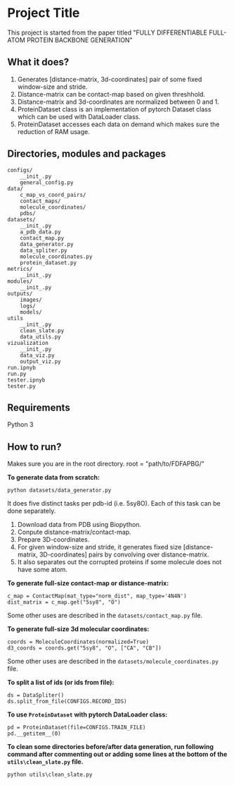 # Project Title
This project is started from the paper titled "FULLY DIFFERENTIABLE FULL-ATOM PROTEIN BACKBONE GENERATION"

## What it does?
1. Generates [distance-matrix, 3d-coordinates] pair of some fixed window-size and stride. 
2. Distance-matrix can be contact-map based on given threshhold.
3. Distance-matrix and 3d-coordinates are normalized between 0 and 1. 
4. ProteinDataset class is an implementation of pytorch Dataset class which can be used with DataLoader class. 
5. ProteinDataset accesses each data on demand which makes sure the reduction of RAM usage.

## Directories, modules and packages
```
configs/
    __init_.py
    general_config.py
data/
    c_map_vs_coord_pairs/
    contact_maps/
    molecule_coordinates/
    pdbs/
datasets/
    __init_.py
    a_pdb_data.py
    contact_map.py
    data_generator.py
    data_spliter.py
    molecule_coordinates.py
    protein_dataset.py
metrics/
    __init_.py
modules/
    __init_.py
outputs/
    images/
    logs/
    models/
utils
    __init_.py
    clean_slate.py
    data_utils.py
vizualization
    __init_.py
    data_viz.py
    output_viz.py
run.ipnyb
run.py
tester.ipnyb
tester.py
```
## Requirements
Python 3

## How to run?
Makes sure you are in the root directory.
root = "path/to/FDFAPBG/"

**To generate data from scratch:**
```
python datasets/data_generator.py
```
It does five distinct tasks per pdb-id (i.e. 5sy8O). Each of this task can be done separately.
1. Download data from PDB using Biopython.
2. Conpute distance-matrix/contact-map.
3. Prepare 3D-coordinates.
4. For given window-size and stride, it generates fixed size [distance-matrix, 3D-coordinates] pairs by convolving over distance-matrix.
5. It also separates out the corrupted proteins if some molecule does not have some atom.


**To generate full-size contact-map or distance-matrix:**
```
c_map = ContactMap(mat_type="norm_dist", map_type='4N4N')
dist_matrix = c_map.get("5sy8", "O")
```
Some other uses are described in the ```datasets/contact_map.py``` file.

**To generate full-size 3d molecular coordinates:**
```
coords = MoleculeCoordinates(normalized=True)
d3_coords = coords.get("5sy8", "O", ["CA", "CB"])
```
Some other uses are described in the ```datasets/molecule_coordinates.py``` file.

**To split a list of ids (or ids from file):**
```
ds = DataSpliter()
ds.split_from_file(CONFIGS.RECORD_IDS)
```

**To use ```ProteinDataset``` with pytorch DataLoader class:**
```
pd = ProteinDataset(file=CONFIGS.TRAIN_FILE)
pd.__getitem__(0)
```

**To clean some directories before/after data generation, run following command after commenting out or adding some lines at the bottom of the ```utils\clean_slate.py``` file.**
```
python utils\clean_slate.py
```
